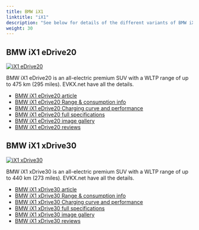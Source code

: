 ```yaml
---
title: BMW iX1
linktitle: "iX1"
description: "See below for details of the different variants of BMW iX1"
weight: 30
---
```

## BMW iX1 eDrive20

<a href="/models/bmw/ix1/ix1_edrive20/"><img src="https://media.evkx.net/multimedia/models/bmw/ix1/ix1_edrive20/main_1_st.jpg" class="img-fluid" alt="iX1 eDrive20" ></a>

BMW iX1 eDrive20 is an all-electric premium SUV with a WLTP range of up to 475 km (295 miles). EVKX.net have all the details. 

- [BMW iX1 eDrive20 article](/models/bmw/ix1/ix1_edrive20/)
- [BMW iX1 eDrive20 Range & consumption info](/models/bmw/ix1/ix1_edrive20/rangeandconsumption)
- [BMW iX1 eDrive20 Charging curve and performance](/models/bmw/ix1/ix1_edrive20/chargingcurve)
- [BMW iX1 eDrive20 full specifications](/models/bmw/ix1/ix1_edrive20/specifications)
- [BMW iX1 eDrive20 image gallery](/models/bmw/ix1/ix1_edrive20/gallery)
- [BMW iX1 eDrive20 reviews](/models/bmw/ix1/ix1_edrive20/reviews)

## BMW iX1 xDrive30

<a href="/models/bmw/ix1/ix1_xdrive30/"><img src="https://media.evkx.net/multimedia/models/bmw/ix1/ix1_xdrive30/main_1_st.jpg" class="img-fluid" alt="iX1 xDrive30" ></a>

BMW iX1 xDrive30 is an all-electric premium SUV with a WLTP range of up to 440 km (273 miles). EVKX.net have all the details. 

- [BMW iX1 xDrive30 article](/models/bmw/ix1/ix1_xdrive30/)
- [BMW iX1 xDrive30 Range & consumption info](/models/bmw/ix1/ix1_xdrive30/rangeandconsumption)
- [BMW iX1 xDrive30 Charging curve and performance](/models/bmw/ix1/ix1_xdrive30/chargingcurve)
- [BMW iX1 xDrive30 full specifications](/models/bmw/ix1/ix1_xdrive30/specifications)
- [BMW iX1 xDrive30 image gallery](/models/bmw/ix1/ix1_xdrive30/gallery)
- [BMW iX1 xDrive30 reviews](/models/bmw/ix1/ix1_xdrive30/reviews)

